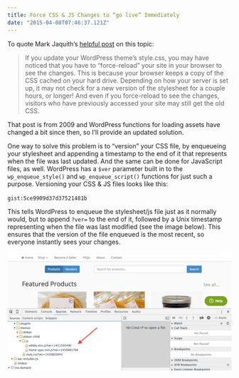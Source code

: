 ```yaml
---
title: Force CSS & JS Changes to “go live” Immediately
date: "2015-04-08T07:46:37.121Z"
---
```


To quote Mark Jaquith’s [helpful post](https://markjaquith.wordpress.com/2009/05/04/force-css-changes-to-go-live-immediately/) on this topic:

> If you update your WordPress theme’s style.css, you may have noticed that you have to “force-reload” your site in your browser to see the changes. This is because your browser keeps a copy of the CSS cached on your hard drive. Depending on how your server is set up, it may not check for a new version of the stylesheet for a couple hours, or longer! And even if you force-reload to see the changes, visitors who have previously accessed your site may still get the old CSS.

That post is from 2009 and WordPress functions for loading assets have changed a bit since then, so I’ll provide an updated solution.

One way to solve this problem is to “version” your CSS file, by enqueueing your stylesheet and appending a timestamp to the end of it that represents when the file was last updated. And the same can be done for JavaScript files, as well. WordPress has a `$ver` parameter built in to the `wp_enqueue_style()` and `wp_enqueue_script()` functions for just such a purpose. Versioning your CSS & JS files looks like this:

`gist:5ce9909d37d37521481b`

This tells WordPress to enqueue the stylesheet/js file just as it normally would, but to append `?ver=` to the end of it, followed by a Unix timestamp representing when the file was last modified (see the image below). This ensures that the version of the file enqueued is the most recent, so everyone instantly sees your changes.

![Versioning Assets](./versioning-assets.png)
